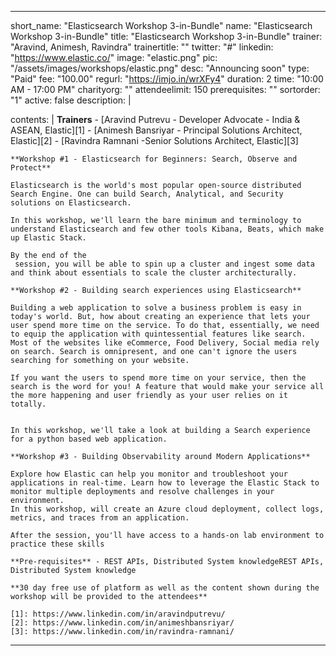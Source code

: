 ---

short_name: "Elasticsearch Workshop 3-in-Bundle"
name: "Elasticsearch Workshop 3-in-Bundle"
title: "Elasticsearch Workshop 3-in-Bundle"
trainer: "Aravind, Animesh, Ravindra"
trainertitle: ""
twitter: "#"
linkedin: "https://www.elastic.co/"
image: "elastic.png"
pic: "/assets/images/workshops/elastic.png"
desc: "Announcing soon"
type: "Paid"
fee: "100.00"
regurl: "https://imjo.in/wrXFy4"
duration: 2
time: "10:00 AM - 17:00 PM"
charityorg: ""
attendeelimit: 150
prerequisites: ""
sortorder: "1"
active: false
description: |
    
    
contents: |
    **Trainers**
    - [Aravind Putrevu - Developer Advocate - India & ASEAN, Elastic][1]
    - [Animesh Bansriyar - Principal Solutions Architect, Elastic][2]
    - [Ravindra Ramnani -Senior Solutions Architect, Elastic][3]

    **Workshop #1 - Elasticsearch for Beginners: Search, Observe and Protect**

    Elasticsearch is the world's most popular open-source distributed Search Engine. One can build Search, Analytical, and Security solutions on Elasticsearch. 

    In this workshop, we'll learn the bare minimum and terminology to understand Elasticsearch and few other tools Kibana, Beats, which make up Elastic Stack. 

    By the end of the
     session, you will be able to spin up a cluster and ingest some data and think about essentials to scale the cluster architecturally. 

    **Workshop #2 - Building search experiences using Elasticsearch**

    Building a web application to solve a business problem is easy in today's world. But, how about creating an experience that lets your user spend more time on the service. To do that, essentially, we need to equip the application with quintessential features like search. Most of the websites like eCommerce, Food Delivery, Social media rely on search. Search is omnipresent, and one can't ignore the users searching for something on your website.

    If you want the users to spend more time on your service, then the search is the word for you! A feature that would make your service all the more happening and user friendly as your user relies on it totally.


    In this workshop, we'll take a look at building a Search experience for a python based web application. 

    **Workshop #3 - Building Observability around Modern Applications**

    Explore how Elastic can help you monitor and troubleshoot your applications in real-time. Learn how to leverage the Elastic Stack to monitor multiple deployments and resolve challenges in your environment. 
    In this workshop, will create an Azure cloud deployment, collect logs, metrics, and traces from an application. 

    After the session, you'll have access to a hands-on lab environment to practice these skills

    **Pre-requisites** - REST APIs, Distributed System knowledgeREST APIs, Distributed System knowledge

    **30 day free use of platform as well as the content shown during the workshop will be provided to the attendees**

    [1]: https://www.linkedin.com/in/aravindputrevu/
    [2]: https://www.linkedin.com/in/animeshbansriyar/
    [3]: https://www.linkedin.com/in/ravindra-ramnani/

---